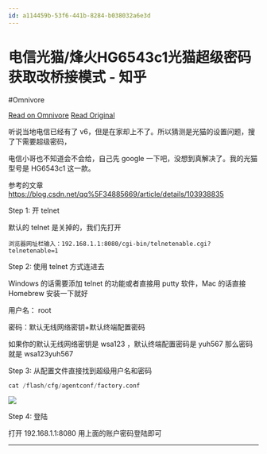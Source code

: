 ```yaml
---
id: a114459b-53f6-441b-8284-b038032a6e3d
---
```


# 电信光猫/烽火HG6543c1光猫超级密码获取改桥接模式 - 知乎
#Omnivore

[Read on Omnivore](https://omnivore.app/me/hg-6543-c-1-18a0c46d358)
[Read Original](https://zhuanlan.zhihu.com/p/593491780)

听说当地电信已经有了 v6，但是在家却上不了。所以猜测是光猫的设置问题，搜了下需要超级密码，

电信小哥也不知道会不会给，自己先 google 一下吧，没想到真解决了。我的光猫型号是 HG6543c1 这一款。

参考的文章 <https://blog.csdn.net/qq%5F34885669/article/details/103938835>

Step 1: 开 telnet

默认的 telnet 是关掉的，我们先打开

```angelscript
浏览器网址栏输入：192.168.1.1:8080/cgi-bin/telnetenable.cgi?telnetenable=1
```

Step 2: 使用 telnet 方式连进去

Windows 的话需要添加 telnet 的功能或者直接用 putty 软件，Mac 的话直接 Homebrew 安装一下就好

用户名： root

密码：默认无线网络密钥+默认终端配置密码

如果你的默认无线网络密钥是 wsa123 ，默认终端配置密码是 yuh567 那么密码就是 wsa123yuh567

Step 3: 从配置文件直接找到超级用户名和密码

```awk
cat /flash/cfg/agentconf/factory.conf
```

![](https://proxy-prod.omnivore-image-cache.app/653x0,sGlYWMJcJGOYH1DgrVwWudierck1tY8e97IHc5BRBvR8/https://pic3.zhimg.com/v2-17a6eca49f7307b1881f8760989986f2_b.jpg)

Step 4: 登陆

打开 192.168.1.1:8080 用上面的账户密码登陆即可

---

